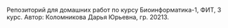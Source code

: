 Репозиторий для домашних работ по курсу Биоинформатика-1, ФИТ, 3 курс. 
Автор: Коломникова Дарья Юрьевна, гр. 20213.
